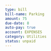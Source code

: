 ```yaml
---
type: bill
bill-name: Parking
amount: 75
due-date: 8
auto-pay: true
account: EXPENSES
category: Utilities
status: unpaid
---
```

